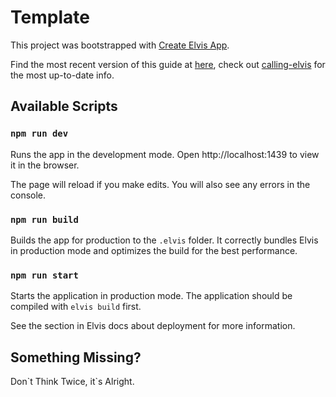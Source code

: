 # Template

This project was bootstrapped with [Create Elvis App][1].

Find the most recent version of this guide at [here][2], check out [calling-elvis][3] for the most up-to-date info.


## Available Scripts

### `npm run dev`

Runs the app in the development mode.
Open http://localhost:1439 to view it in the browser.

The page will reload if you make edits.
You will also see any errors in the console.

### `npm run build`

Builds the app for production to the `.elvis` folder.
It correctly bundles Elvis in production mode and optimizes the build for the best performance.

### `npm run start`

Starts the application in production mode. The application should be compiled with `elvis build` first.

See the section in Elvis docs about deployment for more information.


## Something Missing?

Don\`t Think Twice, it\`s Alright.

[1]: https://github.com/clearloop/elvis.js/tree/master/packages/create-elvis-app
[2]: https://elvisjs.github.io/the-elvis-book
[3]: https://github.com/elvisjs/calling-elvis
